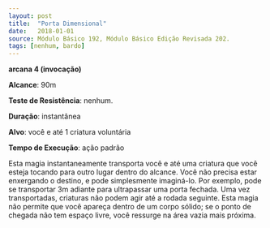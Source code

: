 ```yaml
---
layout: post
title:  "Porta Dimensional"
date:   2018-01-01
source: Módulo Básico 192, Módulo Básico Edição Revisada 202.
tags: [nenhum, bardo]
---
```


**arcana 4 (invocação)**

**Alcance**: 90m

**Teste de Resistência**: nenhum.

**Duração**: instantânea

**Alvo**: você e até 1 criatura voluntária

**Tempo de Execução**: ação padrão

Esta magia instantaneamente transporta você e até uma criatura que você esteja tocando para outro lugar dentro do alcance. Você não precisa estar enxergando o destino, e pode simplesmente imaginá-lo. Por exemplo, pode se transportar 3m adiante para ultrapassar uma porta fechada.
Uma vez transportadas, criaturas não podem agir até a rodada seguinte. Esta magia não permite que você apareça dentro de um corpo sólido; se o ponto de chegada não tem espaço livre, você ressurge na área vazia mais próxima.
